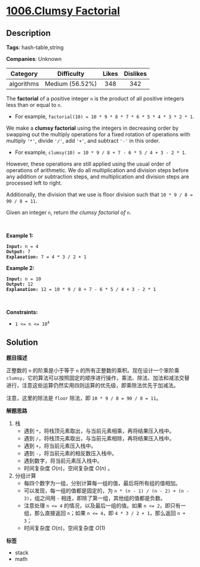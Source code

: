# [1006.Clumsy Factorial](https://leetcode.com/problems/clumsy-factorial/description/)

## Description

**Tags**: hash-table,string

**Companies**: Unknown

|  Category  |   Difficulty    | Likes | Dislikes |
| :--------: | :-------------: | :---: | :------: |
| algorithms | Medium (56.52%) |  348  |   342    |

<p>The <strong>factorial</strong> of a positive integer <code>n</code> is the product of all positive integers less than or equal to <code>n</code>.</p>
<ul>
  <li>For example, <code>factorial(10) = 10 * 9 * 8 * 7 * 6 * 5 * 4 * 3 * 2 * 1</code>.</li>
</ul>
<p>We make a <strong>clumsy factorial</strong> using the integers in decreasing order by swapping out the multiply operations for a fixed rotation of operations with multiply <code>&#39;*&#39;</code>, divide <code>&#39;/&#39;</code>, add <code>&#39;+&#39;</code>, and subtract <code>&#39;-&#39;</code> in this order.</p>
<ul>
  <li>For example, <code>clumsy(10) = 10 * 9 / 8 + 7 - 6 * 5 / 4 + 3 - 2 * 1</code>.</li>
</ul>
<p>However, these operations are still applied using the usual order of operations of arithmetic. We do all multiplication and division steps before any addition or subtraction steps, and multiplication and division steps are processed left to right.</p>
<p>Additionally, the division that we use is floor division such that <code>10 * 9 / 8 = 90 / 8 = 11</code>.</p>
<p>Given an integer <code>n</code>, return <em>the clumsy factorial of </em><code>n</code>.</p>
<p>&nbsp;</p>
<p><strong class="example">Example 1:</strong></p>
<pre><code><strong>Input:</strong> n = 4
<strong>Output:</strong> 7
<strong>Explanation:</strong> 7 = 4 * 3 / 2 + 1</code></pre>
<p><strong class="example">Example 2:</strong></p>
<pre><code><strong>Input:</strong> n = 10
<strong>Output:</strong> 12
<strong>Explanation:</strong> 12 = 10 * 9 / 8 + 7 - 6 * 5 / 4 + 3 - 2 * 1</code></pre>
<p>&nbsp;</p>
<p><strong>Constraints:</strong></p>
<ul>
  <li><code>1 &lt;= n &lt;= 10<sup>4</sup></code></li>
</ul>

## Solution

**题目描述**

正整数的 `n` 的阶乘是小于等于 `n` 的所有正整数的乘积。现在设计一个笨阶乘 `clumsy`，它的算法可以按照固定的顺序进行操作，乘法、除法、加法和减法交替进行，注意这些运算仍然实用四则运算的优先级，即乘除法优先于加减法。

注意，这里的除法是 `floor` 除法，即 `10 * 9 / 8 = 90 / 8 = 11`。

**解题思路**

1. 栈
   - 遇到 `*`，将栈顶元素取出，与当前元素相乘，再将结果压入栈中。
   - 遇到 `/`，将栈顶元素取出，与当前元素相除，再将结果压入栈中。
   - 遇到 `+`，将当前元素压入栈中。
   - 遇到 `-`，将当前元素的相反数压入栈中。
   - 遇到数字，将当前元素压入栈中。
   - 时间复杂度 $O(n)$，空间复杂度 $O(n)$ 。
2. 分组计算
   - 每四个数字为一组，分别计算每一组的值，最后将所有组的值相加。
   - 可以发现，每一组的值都是固定的，为 `n * (n - 1) / (n - 2) + (n - 3)`，组之间用 `-` 相连，即除了第一组，其他组的值都是负数。
   - 注意处理 `n <= 4` 的情况，以及最后一组的值。如果 `n <= 2`，即只有一组，那么直接返回 `n`；如果 `n <= 4`，即 `4 * 3 / 2 + 1`，那么返回 `n + 3`；
   - 时间复杂度 $O(n)$，空间复杂度 $O(1)$

**标签**

- stack
- math
